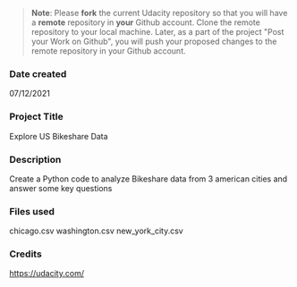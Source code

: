 >**Note**: Please **fork** the current Udacity repository so that you will have a **remote** repository in **your** Github account. Clone the remote repository to your local machine. Later, as a part of the project "Post your Work on Github", you will push your proposed changes to the remote repository in your Github account.

### Date created
07/12/2021

### Project Title
Explore US Bikeshare Data

### Description
Create a Python code to analyze Bikeshare data from 3 american cities and answer some key questions

### Files used
chicago.csv
washington.csv
new_york_city.csv

### Credits
https://udacity.com/

